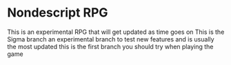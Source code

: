 # Nondescript RPG
This is an experimental RPG that will get updated as time goes on
This is the Sigma branch an experimental branch to test new features and is usually the most updated this is the first branch you should try when playing the game
